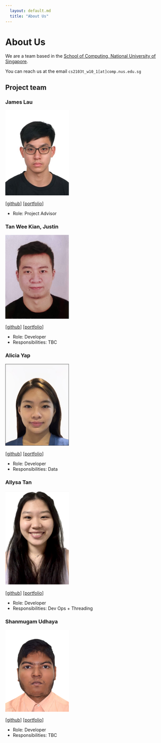 ```yaml
---
  layout: default.md
  title: "About Us"
---
```


# About Us

We are a team based in the [School of Computing, National University of Singapore](http://www.comp.nus.edu.sg).

You can reach us at the email `cs2103t_w10_1[at]comp.nus.edu.sg`

## Project team

### James Lau

<img src="images/appleraincoat.png" width="200px">

[[github](https://github.com/appleraincoat)]
[[portfolio](team/appleraincoat)]

* Role: Project Advisor

### Tan Wee Kian, Justin

<img src="images/jyztintan.png" width="200px">

[[github](http://github.com/jyztintan)]
[[portfolio](team/jyztintan.md)]

* Role: Developer
* Responsibilities: TBC

### Alicia Yap

<img src="images/wapisai.png" width="200px">

[[github](http://github.com/wapisai)] [[portfolio](team/wapisai.md)]


* Role: Developer
* Responsibilities: Data

### Allysa Tan

<img src="images/4llysa.png" width="200px">

[[github](http://github.com/4llysa)]
[[portfolio](team/4llysa.md)]

* Role: Developer
* Responsibilities: Dev Ops + Threading

### Shanmugam Udhaya

<img src="images/udhayashan1.png" width="200px">

[[github](http://github.com/udhayashan1)]
[[portfolio](team/udhaya.md)]

* Role: Developer
* Responsibilities: TBC
